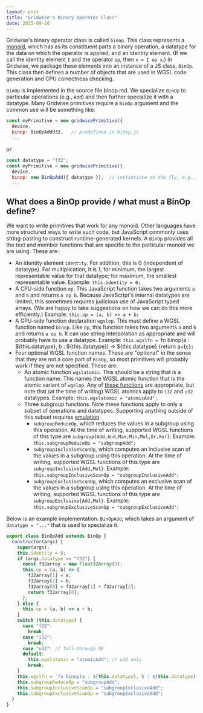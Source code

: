 ```yaml
---
layout: post
title: "Gridwise's Binary Operator Class"
date: 2025-09-16
---
```


Gridwise's binary operator class is called `binop`. This class represents a [monoid](https://en.wikipedia.org/wiki/Monoid), which has as its constituent parts a binary operation, a datatype for the data on which the operator is applied, and an identity element. (If we call the identity element `I` and the operator `op`, then `x = I op x`.) In Gridwise, we package these elements into an instance of a JS class, `BinOp`. This class then defines a number of objects that are used in WGSL code generation and CPU correctness checking.

`BinOp` is implemented in the source file binop.md. We specialize `BinOp` to particular operations (e.g., `Add`) and then further specialize it with a datatype. Many Gridwise primitives require a `BinOp` argument and the common use will be something like:

```js
const myPrimitive = new gridwisePrimitive({
  device,
  binop: BinOpAddU32,   // predefined in binop.js
  ...
```

or

```js
const datatype = "f32";
const myPrimitive = new gridwisePrimitive({
  device,
  binop: new BinOpAdd({ datatype }),  // instantiate on the fly, e.g., if datatype is generated at runtime
  ...
```

## What does a BinOp provide / what must a BinOp define?

We want to write primitives that work for any monoid. Other languages have more structured ways to write such code, but JavaScript commonly uses string-pasting to construct runtime-generated kernels. A `BinOp` provides all the text and member functions that are specific to the particular monoid we are using. These are:

- An identity element `identity`. For addition, this is 0 (independent of datatype). For multiplication, it is 1; for minimum, the largest representable value for that datatype; for maximum, the smallest representable value. Example: `this.identity = 0;`
- A CPU-side function `op`. This JavaScript function takes two arguments `a` and `b` and returns `a op b`. Because JavaScript's internal datatypes are limited, this sometimes requires judicious use of JavaScript typed arrays. (We are happy to take suggestions on how we can do this more efficiently.) Example: `this.op = (a, b) => a + b;`
- A GPU-side function declaration `wgslop`. This must define a WGSL function named `binop`. Like `op`, this function takes two arguments `a` and `b` and returns `a op b`. It can use string interpolation as appropriate and will probably have to use a datatype. Example: `this.wgslfn = `fn binop(a : ${this.datatype}, b : ${this.datatype}) -> ${this.datatype} {return a+b;}`;`
- Four optional WGSL function names. These are "optional" in the sense that they are not a core part of `BinOp`, so most primitives will probably work if they are not specified. These are:
  - An atomic function `wgslatomic`. This should be a string that is a function name. This names the WGSL atomic function that is the atomic variant of `wgslop`. Any of [these functions](https://www.w3.org/TR/WGSL/#atomic-rmw) are appropriate, but note that (at the time of writing) WGSL atomics apply to `i32` and `u32` datatypes. Example: `this.wgslatomic = "atomicAdd";`
  - Three subgroup functions. Note these functions apply to only a subset of operations and datatypes. Supporting anything outside of this subset requires [emulation](subgroup-strategy.html).
    - `subgroupReduceOp`, which reduces the values in a subgroup using this operation. At the time of writing, supported WGSL functions of this type are `subgroup{Add,And,Max,Min,Mul,Or,Xor}`. Example: `this.subgroupReduceOp = "subgroupAdd";`
    - `subgroupInclusiveScanOp`, which computes an inclusive scan of the values in a subgroup using this operation. At the time of writing, supported WGSL functions of this type are `subgroupInclusive{Add,Mul}`. Example: `this.subgroupInclusiveScanOp = "subgroupInclusiveAdd";`
    - `subgroupExclusiveScanOp`, which computes an exclusive scan of the values in a subgroup using this operation. At the time of writing, supported WGSL functions of this type are `subgroupExclusive{Add,Mul}`. Example: `this.subgroupExclusiveScanOp = "subgroupExclusiveAdd";`


Below is an example implementation: `BinOpAdd`, which takes an argument of `datatype = "..."` that is used to specialize it.

```js
export class BinOpAdd extends BinOp {
  constructor(args) {
    super(args);
    this.identity = 0;
    if (args.datatype == "f32") {
      const f32array = new Float32Array(3);
      this.op = (a, b) => {
        f32array[1] = a;
        f32array[2] = b;
        f32array[0] = f32array[1] + f32array[2];
        return f32array[0];
      };
    } else {
      this.op = (a, b) => a + b;
    }
    switch (this.datatype) {
      case "f32":
        break;
      case "i32":
        break;
      case "u32": // fall-through OK
      default:
        this.wgslatomic = "atomicAdd"; // u32 only
        break;
    }
    this.wgslfn = `fn binop(a : ${this.datatype}, b : ${this.datatype}) -> ${this.datatype} {return a+b;}`;
    this.subgroupReduceOp = "subgroupAdd";
    this.subgroupInclusiveScanOp = "subgroupInclusiveAdd";
    this.subgroupExclusiveScanOp = "subgroupExclusiveAdd";
  }
}
```
